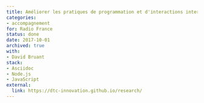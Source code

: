```yaml
---
title: Améliorer les pratiques de programmation et d'interactions inter-équipes
categories:
- accompagnement
for: Radio France
status: done
date: 2017-10-01
archived: true
with:
- David Bruant
stack:
- Asciidoc
- Node.js
- JavaScript
external:
  link: https://dtc-innovation.github.io/research/
---
```

